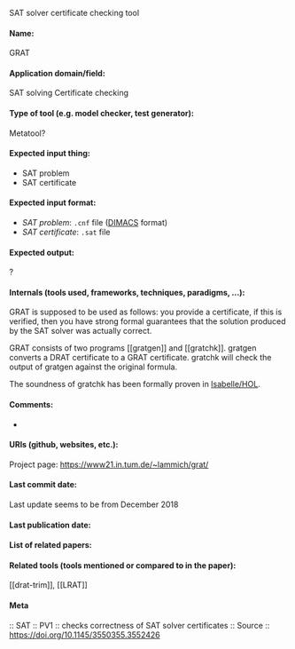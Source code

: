 SAT solver certificate checking tool

#### Name:
GRAT

#### Application domain/field:
SAT solving
Certificate checking

#### Type of tool (e.g. model checker, test generator):
Metatool?

#### Expected input thing:
- SAT problem
- SAT certificate

#### Expected input format:
- *SAT problem*: `.cnf` file ([DIMACS](../Formats/DIMACS.md) format)
- *SAT certificate*: `.sat` file

#### Expected output:
?

#### Internals (tools used, frameworks, techniques, paradigms, ...):
GRAT is supposed to be used as follows: you provide a certificate, if this is verified, then you have strong formal guarantees that the solution produced by the SAT solver was actually correct.

GRAT consists of two programs [[gratgen]] and [[gratchk]]. gratgen converts a DRAT certificate to a GRAT certificate. gratchk will check the output of gratgen against the original formula.

The soundness of gratchk has been formally proven in [Isabelle/HOL](Provers/Isabelle-HOL.md).

#### Comments:
-

#### URIs (github, websites, etc.):
Project page: https://www21.in.tum.de/~lammich/grat/

#### Last commit date:
Last update seems to be from December 2018

#### Last publication date:

#### List of related papers:

#### Related tools (tools mentioned or compared to in the paper):
[[drat-trim]], [[LRAT]]

#### Meta
:: SAT
:: PV1 :: checks correctness of SAT solver certificates
:: Source :: https://doi.org/10.1145/3550355.3552426
